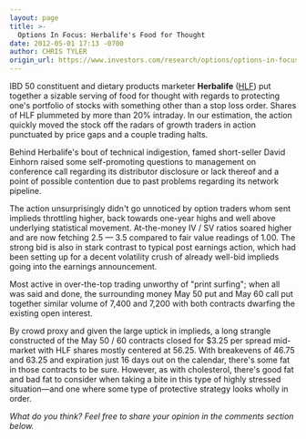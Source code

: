 ```yaml
---
layout: page
title: >-
  Options In Focus: Herbalife's Food for Thought
date: 2012-05-01 17:13 -0700
author: CHRIS TYLER
origin_url: https://www.investors.com/research/options/options-in-focus-herbalifes-food-for-thought/
---
```






IBD 50 constituent and dietary products marketer **Herbalife** ([HLF](https://research.investors.com/quote.aspx?symbol=HLF)) put together a sizable serving of food for thought with regards to protecting one's portfolio of stocks with something other than a stop loss order. Shares of HLF plummeted by more than 20% intraday. In our estimation, the action quickly moved the stock off the radars of growth traders in action punctuated by price gaps and a couple trading halts. 

  

Behind Herbalife's bout of technical indigestion, famed short-seller David Einhorn raised some self-promoting questions to management on conference call regarding its distributor disclosure or lack thereof and a point of possible contention due to past problems regarding its network pipeline.

  

The action unsurprisingly didn't go unnoticed by option traders whom sent implieds throttling higher, back towards one-year highs and well above underlying statistical movement. At-the-money IV / SV ratios soared higher and are now fetching 2.5 — 3.5 compared to fair value readings of 1.00. The strong bid is also in stark contrast to typical post earnings action, which had been setting up for a decent volatility crush of already well-bid implieds going into the earnings announcement. 

  

Most active in over-the-top trading unworthy of "print surfing"; when all was said and done, the surrounding money May 50 put and May 60 call put together similar volume of 7,400 and 7,200 with both contracts dwarfing the existing open interest. 

  

By crowd proxy and given the large uptick in implieds, a long strangle constructed of the May 50 / 60 contracts closed for $3.25 per spread mid-market with HLF shares mostly centered at 56.25. With breakevens of 46.75 and 63.25 and expiration just 16 days out on the calendar, there's some fat in those contracts to be sure. However, as with cholesterol, there's good fat and bad fat to consider when taking a bite in this type of highly stressed situation—and one where some type of protective strategy looks wholly in order.

  

*What do you think? Feel free to share your opinion in the comments section below.*




